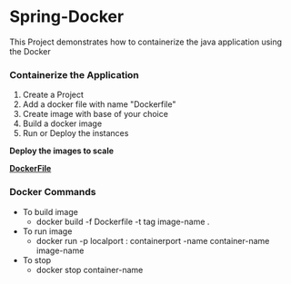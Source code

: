 # Spring-Docker
This Project demonstrates how to containerize the java application using the Docker

<!-- How to Containerizer the Application -->
### Containerize the Application
1. Create a Project
2. Add a docker file with name "Dockerfile"
3. Create image with base of your choice
5. Build a docker image
6. Run or Deploy the instances

__Deploy the images to scale__   

[__DockerFile__](https://github.com/yash-k9/Spring-Docker/blob/main/spring-docker/Dockerfile)


<!--- DockerFile -->
### Docker Commands
* To build image
  - docker build -f Dockerfile -t tag image-name .   
* To run image
  - docker run -p localport : containerport -name container-name image-name 
* To stop    
  - docker stop container-name
